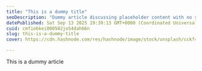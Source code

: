 ```yaml
---
title: "This is a dummy title"
seoDescription: "Dummy article discussing placeholder content with no substantive information"
datePublished: Sat Sep 13 2025 19:39:13 GMT+0000 (Coordinated Universal Time)
cuid: cmfio6kei000502jo54dah66n
slug: this-is-a-dummy-title
cover: https://cdn.hashnode.com/res/hashnode/image/stock/unsplash/cckf4TsHAuw/upload/ad22bda612b4f00dd2be0a5dd043dc14.jpeg

---
```


This is a dummy article